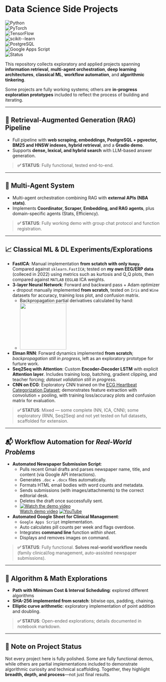 # Data Science Side Projects  

![Python](https://img.shields.io/badge/Python-3.11-blue.svg)  
![PyTorch](https://img.shields.io/badge/PyTorch-1.13+-ee4c2c.svg)  
![TensorFlow](https://img.shields.io/badge/TensorFlow-2.14+-ff6f00.svg)  
![scikit--learn](https://img.shields.io/badge/scikit--learn-1.4+-f7931e.svg)<br>
![PostgreSQL](https://img.shields.io/badge/PostgreSQL-15+-336791.svg)    
![Google Apps Script](https://img.shields.io/badge/Google%20Apps%20Script-V8%2B-4285F4.svg)<br>
![Status](https://img.shields.io/badge/Projects-Mixed%20Complete%20%2F%20In--Progress-yellow.svg)

This repository collects exploratory and applied projects spanning **information retrieval**, **multi-agent orchestration**, **deep learning architectures**, **classical ML**, **workflow automation**, and **algorithmic tinkering**.  

Some projects are fully working systems; others are **in-progress exploration prototypes** included to reflect the process of building and iterating.  

---

## 🔎 Retrieval-Augmented Generation (RAG) Pipeline
- Full pipeline with **web scraping, embeddings, PostgreSQL + pgvector, BM25 and HNSW indexes, hybrid retrieval**, and a **Gradio demo**.  
- Supports **dense, lexical, and hybrid search** with LLM-based answer generation.  
> **✅ STATUS**: Fully functional, tested end-to-end.  

---

## 🤖 Multi-Agent System
- Multi-agent orchestration combining RAG with **external APIs (NBA stats)**.  
- Implements **Coordinator, Scraper, Embedding, and RAG agents**, plus domain-specific agents (Stats, Efficiency).  
> **✅ STATUS**: Fully working demo with group chat protocol and function registration.  

---

## 📈 Classical ML & DL Experiments/Explorations
- **FastICA**: Manual implementation **from sctatch with only `Numpy`**. Compared against `sklearn.FastICA`; tested on **my own EEG/ERP data** (colleced in 2022) using metrics such as kurtosis and Q_Q plots, then compared against `MATLAB` `EEGLAB` ICA weights.
- **3-layer Neural Network**: Forward and backward pass + Adam optimizer + dropout manually implemented **from scratch**, tested on `Iris` and `Wine` datasets for accuracy, training loss plot, and confusion matrix.
    - Backpropagation partial derivatives calculated by hand:
    - <img src="https://drive.google.com/uc?export=view&id=1eq1GDnaXsvG3mN5CrW9na4Z8Ui0pFFIP" width="150">
- **Elman RNN**: Forward dynamics implemented **from scratch**; _backpropagation still in progress_, left as an exploratory prototype for furture work.  
- **Seq2Seq with Attention**: Custom **Encoder–Decoder LSTM** with explicit **Attention layer**. Includes training loop, batching, gradient clipping, and teacher forcing; _dataset validation still in progress_.
- **CNN on ECG**: Exploratory CNN trained on the [ECG Heartbeat Categorization Dataset](https://share.google/kMg85rxKAcdgvHKUS); demonstrates feature extraction with convolution + pooling, with training loss/accuracy plots and confusion matrix for evaluation.
> **✅ STATUS**: Mixed — some complete (NN, ICA, CNN); some exploratory (RNN, Seq2Seq) and not yet tested on full datasets, scaffolded for extension.  

---

## 📬 Workflow Automation for _Real-World Problems_
- **Automated Newspaper Submission Script**:  
  - Pulls recent Gmail drafts and parses newspaper name, title, and content (via Google API interactions).
  - Generates `.doc` + `.docx` files automatically.
  - Formats HTML email bodies with word counts and metadata.
  - Sends submissions (with images/attachments) to the correct editorial desk.
  - Deletes the draft once successfully sent.
  - [![Watch the demo video](https://img.youtube.com/vi/5s4rt3fWWJM/3.jpg)](https://www.youtube.com/watch?v=5s4rt3fWWJM)  
[Watch demo video](https://www.youtube.com/watch?v=5s4rt3fWWJM) [![YouTube](https://img.shields.io/badge/YouTube-FF0000?logo=youtube&logoColor=white)](https://www.youtube.com/watch?v=5s4rt3fWWJM)
- **Automated Google Sheet for Clinical Management**:
  - `Google Apps Script` implementation.
  - Auto calculates pill counts per week and flags overdose.
  - Integrates **command line** function _within sheet_.
  - Displays and removes images on command.
> **✅ STATUS**: Fully functional. **Solves real-world workflow needs** (family clinical/log management, auto-assisted newspaper submissions).

---

## 🔐 Algorithm & Math Explorations
- **Path with Minimum Cost & Interval Scheduling**: explored different algorithms
- **SHA-256 implemented from scratch**: bitwise ops, padding, chaining.  
- **Elliptic curve arithmetic**: exploratory implementation of point addition and doubling.  
> **✅ STATUS**: Open-ended explorations; details documented in notebook markdown. 


---

## 🚧 Note on Project Status
Not every project here is fully polished. Some are fully functional demos, while others are partial implementations included to demonstrate algorithmic curiosity and technical scaffolding. Together, they highlight **breadth, depth, and process**—not just final results.
